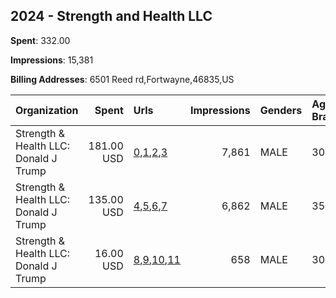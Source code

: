 ## 2024 - Strength and Health LLC 
**Spent**: 332.00

**Impressions**: 15,381

**Billing Addresses**: 6501 Reed rd,Fortwayne,46835,US

|Organization|Spent|Urls|Impressions|Genders|Age Brackets|Country Codes|
|:---|---:|:---|---:|:---|:---|:---|
|Strength & Health LLC: Donald J Trump|181.00 USD|[0](https://www.snap.com/political-ads/asset/305d8546ec9ffcc1516dffa7aaad117a36dcc90b7e72aacb760a29156edb9d12?mediaType=png),[1](https://www.snap.com/political-ads/asset/f2ce3ac411533ed3a131a2771540189bbf895ffa3ccff02c4b014582387c631c?mediaType=png),[2](https://www.snap.com/political-ads/asset/36795fe6229b2b2e32a917fd843964db2d3fde4934903d6f8157d9806491d5d5?mediaType=png),[3](https://www.snap.com/political-ads/asset/535d26ca4cce768622cd3c83d9fc7f3d8ffd62444f9720aafc05f37fb827d398?mediaType=png)|7,861|MALE|30+|united states|
|Strength & Health LLC: Donald J Trump|135.00 USD|[4](https://www.snap.com/political-ads/asset/535d26ca4cce768622cd3c83d9fc7f3d8ffd62444f9720aafc05f37fb827d398?mediaType=png),[5](https://www.snap.com/political-ads/asset/f2ce3ac411533ed3a131a2771540189bbf895ffa3ccff02c4b014582387c631c?mediaType=png),[6](https://www.snap.com/political-ads/asset/305d8546ec9ffcc1516dffa7aaad117a36dcc90b7e72aacb760a29156edb9d12?mediaType=png),[7](https://www.snap.com/political-ads/asset/36795fe6229b2b2e32a917fd843964db2d3fde4934903d6f8157d9806491d5d5?mediaType=png)|6,862|MALE|35+|united states|
|Strength & Health LLC: Donald J Trump|16.00 USD|[8](https://www.snap.com/political-ads/asset/535d26ca4cce768622cd3c83d9fc7f3d8ffd62444f9720aafc05f37fb827d398?mediaType=png),[9](https://www.snap.com/political-ads/asset/305d8546ec9ffcc1516dffa7aaad117a36dcc90b7e72aacb760a29156edb9d12?mediaType=png),[10](https://www.snap.com/political-ads/asset/f2ce3ac411533ed3a131a2771540189bbf895ffa3ccff02c4b014582387c631c?mediaType=png),[11](https://www.snap.com/political-ads/asset/36795fe6229b2b2e32a917fd843964db2d3fde4934903d6f8157d9806491d5d5?mediaType=png)|658|MALE|30+|united states|
